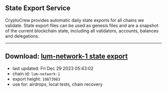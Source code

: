 ## State Export Service
CryptoCrew provides automatic daily state exports for all chains we validate. State export files can be used as genesis files and are a snapshot of the current blockchain state, including all validators, accounts, balances and delegations.

---
**Download: [lum-network-1 state export](https://dl.ccvalidators.com/SERVICE/lumnetwork/lum-network-1_export_10873983.json)**
---

- last updated: Fri Dec 29 2023 05:43:02
- chain id: `lum-network-1`
- export height: `10873983`
- use for: airdrops, local tests, chain recovery

